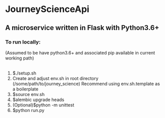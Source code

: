 <h1>JourneyScienceApi</hi>

<h2>A microservice written in Flask with Python3.6+</h2>

<h3>To run locally:</h3>
(Assumed to be have python3.6+ and associated pip available in current working path)
<br>
<br>
<ol>
    <li>$./setup.sh</li>
    <li>Create and adjust env.sh in root directory 
    (/some/path/to/journey_science) 
    Recommend using env.sh.template as a boilerplate
    <li>$source env.sh
    <li>$alembic upgrade heads</li>
    <li>(Optional)$python -m unittest</li>
    <li>$python run.py</li>
</ol>
